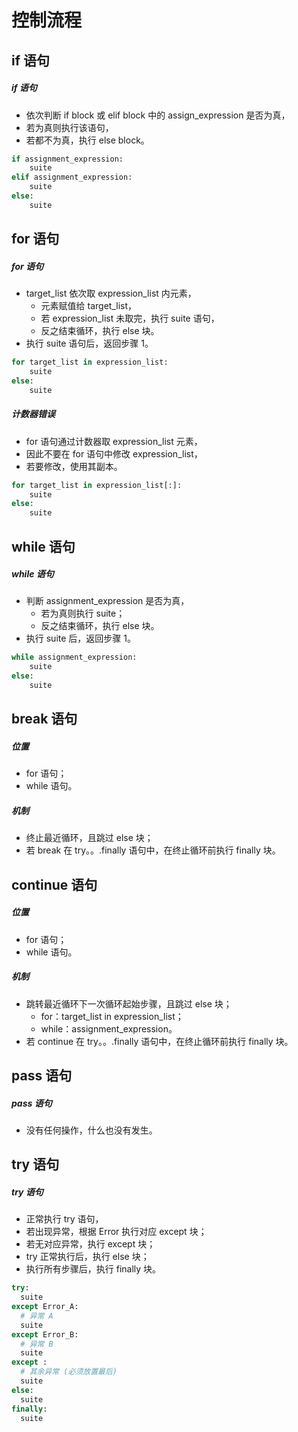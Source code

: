 # 控制流程

## if 语句

##### if 语句

- 依次判断 if block 或 elif block 中的 assign_expression 是否为真，
- 若为真则执行该语句，
- 若都不为真，执行 else block。

```python
if assignment_expression:
    suite
elif assignment_expression:
    suite
else:
    suite
```

## for 语句

##### for 语句

- target_list 依次取 expression_list 内元素，
  - 元素赋值给 target_list，
  - 若 expression_list 未取完，执行 suite 语句，
  - 反之结束循环，执行 else 块。
- 执行 suite 语句后，返回步骤 1。

```python
for target_list in expression_list:
    suite
else:
    suite
```

##### 计数器错误

- for 语句通过计数器取 expression_list 元素，
- 因此不要在 for 语句中修改 expression_list，
- 若要修改，使用其副本。

```python
for target_list in expression_list[:]:
    suite
else:
    suite
```

## while 语句

##### while 语句

- 判断 assignment_expression 是否为真，
  - 若为真则执行 suite；
  - 反之结束循环，执行 else 块。
- 执行 suite 后，返回步骤 1。

```python
while assignment_expression:
    suite
else:
    suite
```

## break 语句

##### 位置

- for 语句；
- while 语句。

##### 机制

- 终止最近循环，且跳过 else 块；
- 若 break 在 try。。.finally 语句中，在终止循环前执行 finally 块。

## continue 语句

##### 位置

- for 语句；
- while 语句。

##### 机制

- 跳转最近循环下一次循环起始步骤，且跳过 else 块；
  - for：target_list in expression_list；
  - while：assignment_expression。
- 若 continue 在 try。。.finally 语句中，在终止循环前执行 finally 块。

## pass 语句

##### pass 语句

- 没有任何操作，什么也没有发生。

## try 语句

##### try 语句

- 正常执行 try 语句，
- 若出现异常，根据 Error 执行对应 except 块；
- 若无对应异常，执行 except 块；
- try 正常执行后，执行 else 块；
- 执行所有步骤后，执行 finally 块。

```python
try:
  suite
except Error_A:
  # 异常 A
  suite
except Error_B:
  # 异常 B
  suite
except :
  # 其余异常 (必须放置最后)
  suite
else:
  suite
finally:
  suite
```
